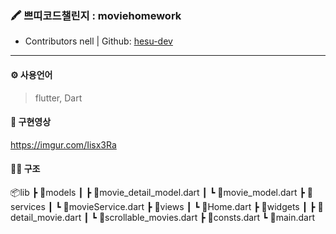 ### 🖍️ 쁘띠코드챌린지 : moviehomework 
* Contributors
nell | Github: [hesu-dev](https://github.com/hesu-dev)

---
#### ⚙ 사용언어
> flutter, Dart

#### 📝 구현영상
https://imgur.com/Iisx3Ra

#### 💁‍♂️ 구조
📦lib
 ┣ 📂models
 ┃ ┣ 📜movie_detail_model.dart
 ┃ ┗ 📜movie_model.dart
 ┣ 📂services
 ┃ ┗ 📜movieService.dart
 ┣ 📂views
 ┃ ┗ 📜Home.dart
 ┣ 📂widgets
 ┃ ┣ 📜detail_movie.dart
 ┃ ┗ 📜scrollable_movies.dart
 ┣ 📜consts.dart
 ┗ 📜main.dart

